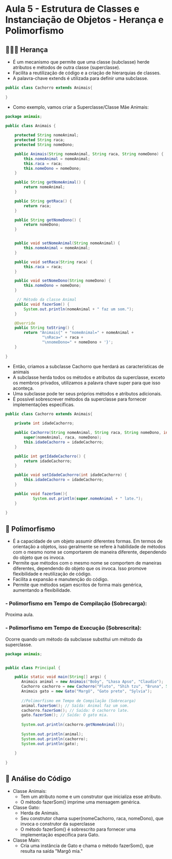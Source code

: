 # Aula 5 - Estrutura de Classes e Instanciação de Objetos - Herança e Polimorfismo

## 👨‍👩‍👧 Herança

- É um mecanismo que permite que uma classe (subclasse) herde atributos e métodos de outra classe (superclasse).
- Facilita a reutilização de código e a criação de hierarquias de classes.
- A palavra-chave extends é utilizada para definir uma subclasse.

``` Java
public class Cachorro extends Animais{
      
}
```
- Como exemplo, vamos criar a Superclasse/Classe Mãe Animais:

``` Java
package animais;

public class Animais {
    
    protected String nomeAnimal;
    protected String raca;
    protected String nomeDono;

    public Animais(String nomeAnimal, String raca, String nomeDono) {
        this.nomeAnimal = nomeAnimal;
        this.raca = raca;
        this.nomeDono = nomeDono;
    }

    public String getNomeAnimal() {
        return nomeAnimal;
    }

    public String getRaca() {
        return raca;
    }

    public String getNomeDono() {
        return nomeDono;
    }


    public void setNomeAnimal(String nomeAnimal) {
        this.nomeAnimal = nomeAnimal;
    }

    public void setRaca(String raca) {
        this.raca = raca;
    }

    public void setNomeDono(String nomeDono) {
        this.nomeDono = nomeDono;
    }

     // Método da classe Animal
    public void fazerSom() {
        System.out.println(nomeAnimal + " faz um som.");
    }

    @Override
    public String toString() {
        return "Animais{" + "nomeAnimal=" + nomeAnimal +
                "\nRaca=" + raca +
                "\nnomeDono=" + nomeDono + '}';
    }
    
}

```
- Então, criamos a subclasse Cachorro que herdará as caracteristicas de animais
- A subclasse herda todos os métodos e atributos da superclasse, exceto os membros privados, utilizamos a palavra chave super para que isso aconteça.
- Uma subclasse pode ter seus próprios métodos e atributos adicionais.
- É possível sobrescrever métodos da superclasse para fornecer implementações específicas.

``` Java
public class Cachorro extends Animais{
    
    private int idadeCachorro;

    public Cachorro(String nomeAnimal, String raca, String nomeDono, int idadeCachorro) {
        super(nomeAnimal, raca, nomeDono);
        this.idadeCachorro = idadeCachorro;
    }

    public int getIdadeCachorro() {
        return idadeCachorro;
    }

    public void setIdadeCachorro(int idadeCachorro) {
        this.idadeCachorro = idadeCachorro;
    }

    public void fazerSom(){
            System.out.println(super.nomeAnimal + " late.");
    }
  
}
```

## 👥 Polimorfismo 

- É a capacidade de um objeto assumir diferentes formas. Em termos de orientação a objetos, isso geralmente se refere à habilidade de métodos com o mesmo nome se comportarem de maneira diferente, dependendo do objeto que os invoca.
- Permite que métodos com o mesmo nome se comportem de maneiras diferentes, dependendo do objeto que os invoca. Isso promove flexibilidade e reutilização de código.
- Facilita a expansão e manutenção do código.
- Permite que métodos sejam escritos de forma mais genérica, aumentando a flexibilidade.

### - Polimorfismo em Tempo de Compilação (Sobrecarga):

Proxima aula.

### - Polimorfismo em Tempo de Execução (Sobrescrita):

Ocorre quando um método da subclasse substitui um método da superclasse.

```Java
package animais;


public class Principal {

    public static void main(String[] args) {
       Animais animal = new Animais("Boby", "Lhasa Apso", "Claudio");
       Cachorro cachorro = new Cachorro("Pluto", "Shih tzu", "Bruna", 5);
       Animais gato = new Gato("Margô", "Gato preto", "Sylvia");
       
       //Polimorfismo em Tempo de Compilação (Sobrecarga)
       animal.fazerSom(); // Saída: Animal faz um som.
       cachorro.fazerSom(); // Saída: O cachorro late.
       gato.fazerSom(); // Saída: O gato mia.
       
       System.out.println(cachorro.getNomeAnimal());
       
       System.out.println(animal);
       System.out.println(cachorro);
       System.out.println(gato);
           
    }
    
}

```

## 🧐 Análise do Código

- Classe Animais:
    - Tem um atributo nome e um construtor que inicializa esse atributo.
    - O método fazerSom() imprime uma mensagem genérica.
- Classe Gato:
    - Herda de Animais.
    - Seu construtor chama super(nomeCachorro, raca, nomeDono), que invoca o construtor da superclasse
    - O método fazerSom() é sobrescrito para fornecer uma implementação específica para Gato.
- Classe Main:
    - Cria uma instância de Gato e chama o método fazerSom(), que resulta na saída "Margô mia."
